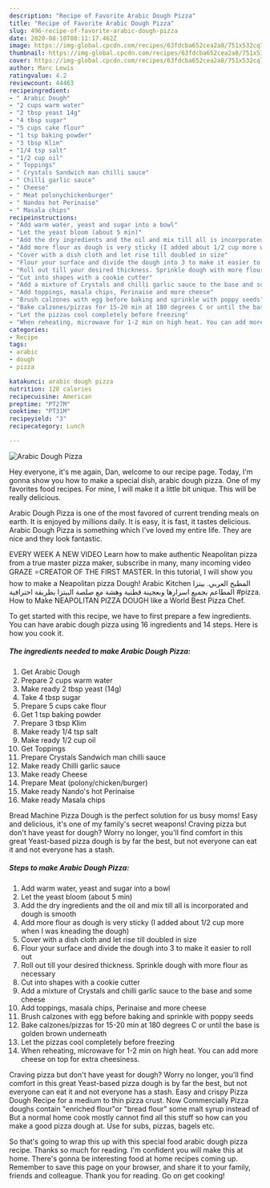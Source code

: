 ```yaml
---
description: "Recipe of Favorite Arabic Dough Pizza"
title: "Recipe of Favorite Arabic Dough Pizza"
slug: 496-recipe-of-favorite-arabic-dough-pizza
date: 2020-08-10T08:11:17.462Z
image: https://img-global.cpcdn.com/recipes/63fdcba652cea2a8/751x532cq70/arabic-dough-pizza-recipe-main-photo.jpg
thumbnail: https://img-global.cpcdn.com/recipes/63fdcba652cea2a8/751x532cq70/arabic-dough-pizza-recipe-main-photo.jpg
cover: https://img-global.cpcdn.com/recipes/63fdcba652cea2a8/751x532cq70/arabic-dough-pizza-recipe-main-photo.jpg
author: Marc Lewis
ratingvalue: 4.2
reviewcount: 44463
recipeingredient:
- " Arabic Dough"
- "2 cups warm water"
- "2 tbsp yeast 14g"
- "4 tbsp sugar"
- "5 cups cake flour"
- "1 tsp baking powder"
- "3 tbsp Klim"
- "1/4 tsp salt"
- "1/2 cup oil"
- " Toppings"
- " Crystals Sandwich man chilli sauce"
- " Chilli garlic sauce"
- " Cheese"
- " Meat polonychickenburger"
- " Nandos hot Perinaise"
- " Masala chips"
recipeinstructions:
- "Add warm water, yeast and sugar into a bowl"
- "Let the yeast bloom (about 5 min)"
- "Add the dry ingredients and the oil and mix till all is incorporated and dough is smooth"
- "Add more flour as dough is very sticky (I added about 1/2 cup more when I was kneading the dough)"
- "Cover with a dish cloth and let rise till doubled in size"
- "Flour your surface and divide the dough into 3 to make it easier to roll out"
- "Roll out till your desired thickness. Sprinkle dough with more flour as necessary"
- "Cut into shapes with a cookie cutter"
- "Add a mixture of Crystals and chilli garlic sauce to the base and some cheese"
- "Add toppings, masala chips, Perinaise and more cheese"
- "Brush calzones with egg before baking and sprinkle with poppy seeds"
- "Bake calzones/pizzas for 15-20 min at 180 degrees C or until the base is golden brown underneath"
- "Let the pizzas cool completely before freezing"
- "When reheating, microwave for 1-2 min on high heat. You can add more cheese on top for extra cheesiness."
categories:
- Recipe
tags:
- arabic
- dough
- pizza

katakunci: arabic dough pizza 
nutrition: 128 calories
recipecuisine: American
preptime: "PT27M"
cooktime: "PT31M"
recipeyield: "3"
recipecategory: Lunch

---
```



![Arabic Dough Pizza](https://img-global.cpcdn.com/recipes/63fdcba652cea2a8/751x532cq70/arabic-dough-pizza-recipe-main-photo.jpg)

Hey everyone, it's me again, Dan, welcome to our recipe page. Today, I'm gonna show you how to make a special dish, arabic dough pizza. One of my favorites food recipes. For mine, I will make it a little bit unique. This will be really delicious.

Arabic Dough Pizza is one of the most favored of current trending meals on earth. It is enjoyed by millions daily. It is easy, it is fast, it tastes delicious. Arabic Dough Pizza is something which I've loved my entire life. They are nice and they look fantastic.

EVERY WEEK A NEW VIDEO Learn how to make authentic Neapolitan pizza from a true master pizza maker, subscribe in many, many incoming video GRAZE ⭐️CREATOR OF THE FIRST MASTER. In this tutorial, I will show you how to make a Neapolitan pizza Dough! Arabic Kitchen المطبخ العربي. بيتزا المطاعم بجميع اسرارها وبعجينة قطنية وهشة مع صلصة البيتزا بطريقة احترافية #pizza. How to Make NEAPOLITAN PIZZA DOUGH like a World Best Pizza Chef.


To get started with this recipe, we have to first prepare a few ingredients. You can have arabic dough pizza using 16 ingredients and 14 steps. Here is how you cook it.

<!--inarticleads1-->

##### The ingredients needed to make Arabic Dough Pizza:

1. Get  Arabic Dough
1. Prepare 2 cups warm water
1. Make ready 2 tbsp yeast (14g)
1. Take 4 tbsp sugar
1. Prepare 5 cups cake flour
1. Get 1 tsp baking powder
1. Prepare 3 tbsp Klim
1. Make ready 1/4 tsp salt
1. Make ready 1/2 cup oil
1. Get  Toppings
1. Prepare  Crystals Sandwich man chilli sauce
1. Make ready  Chilli garlic sauce
1. Make ready  Cheese
1. Prepare  Meat (polony/chicken/burger)
1. Make ready  Nando&#39;s hot Perinaise
1. Make ready  Masala chips


Bread Machine Pizza Dough is the perfect solution for us busy moms! Easy and delicious, it&#39;s one of my family&#39;s secret weapons! Craving pizza but don&#39;t have yeast for dough? Worry no longer, you&#39;ll find comfort in this great Yeast-based pizza dough is by far the best, but not everyone can eat it and not everyone has a stash. 

<!--inarticleads2-->

##### Steps to make Arabic Dough Pizza:

1. Add warm water, yeast and sugar into a bowl
1. Let the yeast bloom (about 5 min)
1. Add the dry ingredients and the oil and mix till all is incorporated and dough is smooth
1. Add more flour as dough is very sticky (I added about 1/2 cup more when I was kneading the dough)
1. Cover with a dish cloth and let rise till doubled in size
1. Flour your surface and divide the dough into 3 to make it easier to roll out
1. Roll out till your desired thickness. Sprinkle dough with more flour as necessary
1. Cut into shapes with a cookie cutter
1. Add a mixture of Crystals and chilli garlic sauce to the base and some cheese
1. Add toppings, masala chips, Perinaise and more cheese
1. Brush calzones with egg before baking and sprinkle with poppy seeds
1. Bake calzones/pizzas for 15-20 min at 180 degrees C or until the base is golden brown underneath
1. Let the pizzas cool completely before freezing
1. When reheating, microwave for 1-2 min on high heat. You can add more cheese on top for extra cheesiness.


Craving pizza but don&#39;t have yeast for dough? Worry no longer, you&#39;ll find comfort in this great Yeast-based pizza dough is by far the best, but not everyone can eat it and not everyone has a stash. Easy and crispy Pizza Dough Recipe for a medium to thin pizza crust. Now Commercially Pizza doughs contain &#34;enriched flour&#34;or &#34;bread flour&#34; some malt syrup instead of But a normal home cook mostly cannot find all this stuff so how can you make a good pizza dough at. Use for subs, pizzas, bagels etc. 

So that's going to wrap this up with this special food arabic dough pizza recipe. Thanks so much for reading. I'm confident you will make this at home. There's gonna be interesting food at home recipes coming up. Remember to save this page on your browser, and share it to your family, friends and colleague. Thank you for reading. Go on get cooking!
